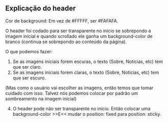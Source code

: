 ## Explicação do header
Cor de background: Em vez de #FFFFF, ser #FAFAFA.

O header foi codado para ser transparente no início se sobrepondo a imagem inicial e quando scrollado ele ganha um background-color de branco (continua se sobrepondo ao conteúdo da página).

O que podemos fazer:
1) Se as imagens iniciais forem escuras, o texto (Sobre, Notícias, etc) tem que ser claro.
2) Se as imagens iniciais forem claras, o texto (Sobre, Notícias, etc) tem que ser escuro.
   
(Mas como o usuário vai escolher as imagens, então temos que tomar cuidado com isso. Talvez nós podemos colocar por padrão um sombreamento na imagem inicial)

4) O header pode não ser transparente no início. Então colocar uma background-color >>E<< mudar o position: fixed para position: sticky.
